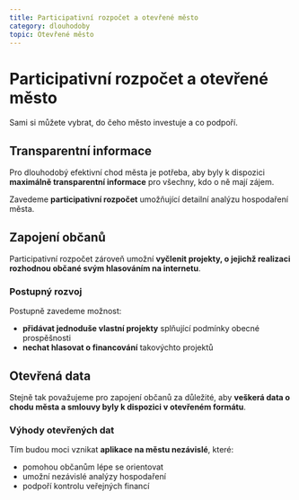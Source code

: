 ```yaml
---
title: Participativní rozpočet a otevřené město
category: dlouhodoby
topic: Otevřené město
---
```


# Participativní rozpočet a otevřené město

Sami si můžete vybrat, do čeho město investuje a co podpoří.

## Transparentní informace

Pro dlouhodobý efektivní chod města je potřeba, aby byly k dispozici **maximálně transparentní informace** pro všechny, kdo o ně mají zájem.

Zavedeme **participativní rozpočet** umožňující detailní analýzu hospodaření města.

## Zapojení občanů

Participativní rozpočet zároveň umožní **vyčlenit projekty, o jejichž realizaci rozhodnou občané svým hlasováním na internetu**.

### Postupný rozvoj
Postupně zavedeme možnost:
- **přidávat jednoduše vlastní projekty** splňující podmínky obecné prospěšnosti
- **nechat hlasovat o financování** takovýchto projektů

## Otevřená data

Stejně tak považujeme pro zapojení občanů za důležité, aby **veškerá data o chodu města a smlouvy byly k dispozici v otevřeném formátu**.

### Výhody otevřených dat
Tím budou moci vznikat **aplikace na městu nezávislé**, které:
- pomohou občanům lépe se orientovat
- umožní nezávislé analýzy hospodaření
- podpoří kontrolu veřejných financí